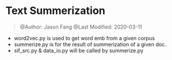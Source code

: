 # Text Summerization
> @Author: Jason Fang
> @Last Modified: 2020-03-11

- word2vec.py is used to get word emb from a given corpus
- summerize.py is for the result of summerization of a given doc.
- sif_src.py & data_io.py will be called by summerize.py
